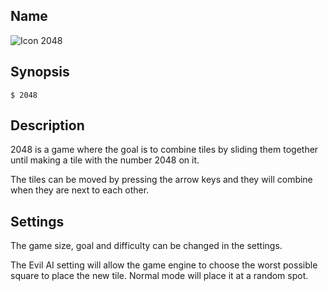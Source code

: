 ## Name

![Icon](/res/icons/16x16/app-2048.png) 2048

## Synopsis

```**sh
$ 2048
```

## Description

2048 is a game where the goal is to combine tiles by sliding them together until making a tile with the number 2048 on it.

The tiles can be moved by pressing the arrow keys and they will combine when they are next to each other.

## Settings

The game size, goal and difficulty can be changed in the settings.

The Evil AI setting will allow the game engine to choose the worst possible square to place the new tile. Normal mode will place it at a random spot.
